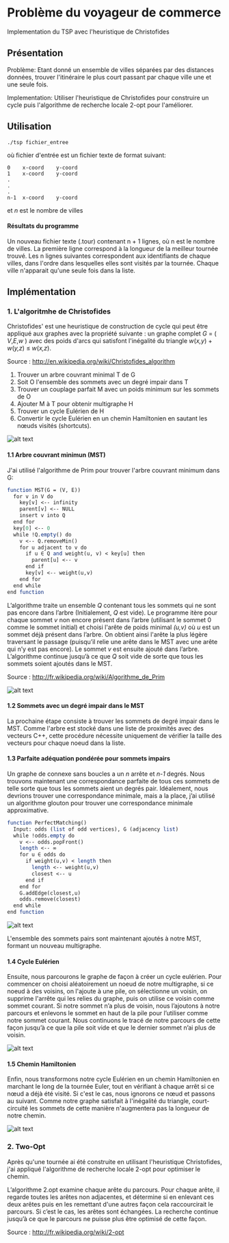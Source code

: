# Problème du voyageur de commerce
Implementation du TSP avec l'heuristique de Christofides

Présentation
-----------

Problème: Etant donné un ensemble de villes séparées par des distances données, trouver l'itinéraire le plus court passant par chaque ville une et une seule fois.

Implementation: Utiliser l'heuristique de Christofides pour construire un cycle puis l'algorithme de recherche locale 2-opt pour l'améliorer.


Utilisation
-----------

```
./tsp fichier_entree
```
où fichier d'entrée est un fichier texte de format suivant:
```
0    x-coord    y-coord
1    x-coord    y-coord
.
.
.
n-1  x-coord    y-coord

```
et <i>n</i> est le nombre de villes

#### Résultats du programme
Un nouveau fichier texte (.tour) contenant n + 1 lignes, où n est le nombre de villes. La première ligne correspond à la longueur de la meilleur tournée trouvé. Les n lignes suivantes correspondent aux identifiants de chaque villes, dans l'ordre dans lesquelles elles sont visités par la tournée. Chaque ville n'apparait qu'une seule fois dans la liste.

Implémentation
-----------

### 1. L'algoritmhe de Christofides

Christofides' est une heuristique de construction de cycle qui peut être appliqué aux graphes avec la propriété suivante : un graphe complet  _G_ = ( _V_,_E_,_w_ ) avec des poids d'arcs qui satisfont l'inégalité du triangle _w_(_x,y_) + _w_(_y,z_) ≤ _w_(_x,z_).

Source : http://en.wikipedia.org/wiki/Christofides_algorithm

1. Trouver un arbre couvrant minimal T de G
2. Soit O l'ensemble des sommets avec un degré impair dans T
3. Trouver un couplage parfait M avec un poids minimum sur les sommets de O
4. Ajouter M à T pour obtenir multigraphe H
5. Trouver un cycle Eulérien de H
6. Convertir le cycle Eulérien en un chemin Hamiltonien en sautant les nœuds visités (shortcuts).

![alt text][fig1]

#### 1.1 Arbre couvrant minimun (MST)
J'ai utilisé l'algorithme de Prim pour trouver l'arbre couvrant minimum dans G:
```scilab
function MST(G = (V, E))
  for v in V do
    key[v] <-- infinity
    parent[v] <-- NULL
    insert v into Q
  end for
  key[0] <-- 0
  while !Q.empty() do
    v <-- Q.removeMin()
    for u adjacent to v do
      if u ∈ Q and weight(u, v) < key[u] then
        parent[u] <-- v
      end if
      key[v] <-- weight(u,v)
    end for
  end while
end function
```

L’algorithme traite un ensemble _Q_ contenant tous les sommets qui ne sont pas encore dans l’arbre (Initialement, _Q_ est vide). Le programme itère pour chaque sommet _v_ non encore présent dans l’arbre (utilisant le sommet 0 comme le sommet initial) et choisi l'arête de poids minimal _(u,v)_ où _u_ est un sommet déjà présent dans l’arbre. On obtient ainsi l'arête la plus légère traversant le passage (puisqu’il relie une arête dans le MST avec une arête qui n’y est pas encore). Le sommet _v_ est ensuite ajouté dans l’arbre. L’algorithme continue jusqu’à ce que _Q_ soit vide de sorte que tous les sommets soient ajoutés dans le MST.

Source : http://fr.wikipedia.org/wiki/Algorithme_de_Prim

![alt text][fig2]

#### 1.2 Sommets avec un degré impair dans le MST
La prochaine étape consiste à trouver les sommets de degré impair dans le MST. Comme l'arbre est stocké dans une liste de  proximités avec des vecteurs C++, cette procédure nécessite uniquement de vérifier la taille des vecteurs pour chaque noeud dans la liste.

#### 1.3 Parfaite adéquation pondérée pour sommets impairs

Un graphe de connexe sans boucles a un _n_ arrête et _n-1_ degrés. Nous trouvons maintenant une correspondance parfaite de tous ces sommets de telle sorte que tous les sommets aient un degrés pair. Idéalement, nous devrions trouver une correspondance minimale, mais a la place, j’ai utilisé un algorithme glouton pour trouver une correspondance minimale approximative.

```scilab
function PerfectMatching()
  Input: odds (list of odd vertices), G (adjacency list)
  while !odds.empty do
    v <-- odds.popFront()
    length <-- ∞
    for u ∈ odds do
      if weight(u,v) < length then
        length <-- weight(u,v)
        closest <-- u
      end if
    end for
    G.addEdge(closest,u)
    odds.remove(closest)
  end while
end function
```

![alt text][fig3]

L'ensemble des sommets pairs sont maintenant ajoutés à notre MST, formant un nouveau multigraphe.

#### 1.4 Cycle Eulérien
Ensuite, nous parcourons le graphe de façon à créer un cycle eulérien. Pour commencer on choisi aléatoirement un noeud de notre multigraphe, si ce noeud à des voisins, on l'ajoute à une pile, on sélectionne un voisin, on supprime l'arrête qui les relies du graphe, puis on utilise ce voisin comme sommet courant. Si notre sommet n’a plus de voisin, nous l’ajoutons à notre parcours et enlevons le sommet en haut de la pile pour l’utiliser comme notre sommet courant. Nous continuons le tracé de notre parcours de cette façon jusqu’à ce que la pile soit vide et que le dernier sommet n’ai plus de voisin.

![alt text][fig4]


#### 1.5 Chemin Hamiltonien
Enfin, nous transformons notre cycle Eulérien en un chemin Hamiltonien en marchant le long de la tournée Euler, tout en vérifiant à chaque arrêt si ce nœud a déjà été visité. Si c'est le cas, nous ignorons ce nœud et passons au suivant. Comme notre graphe satisfait à l'inégalité du triangle, court-circuité les sommets de cette manière n'augmentera pas la longueur de notre chemin.

![alt text][fig5]

### 2. Two-Opt
Après qu'une tournée ai été construite en utilisant l'heuristique Christofides, j'ai appliqué l'algorithme de recherche locale 2-opt pour optimiser le chemin. 

L’algorithme 2.opt examine chaque arête du parcours. Pour chaque arête, il regarde toutes les arêtes non adjacentes, et détermine si en enlevant ces deux arêtes puis en les remettant d'une autres façon cela raccourcirait le parcours. Si c’est le cas, les arêtes sont échangées. La recherche continue jusqu’à ce que le parcours ne puisse plus être optimisé de cette façon.

Source : http://fr.wikipedia.org/wiki/2-opt


[fig1]: https://github.com/melkir/TSP-Christofides/raw/master/images/figure01.png "Figure 1"
[fig2]: https://github.com/melkir/TSP-Christofides/raw/master/images/figure02.png "Figure 2"
[fig3]: https://github.com/melkir/TSP-Christofides/raw/master/images/figure03.png "Figure 3"
[fig4]: https://github.com/melkir/TSP-Christofides/raw/master/images/figure04.png "Figure 4"
[fig5]: https://github.com/melkir/TSP-Christofides/raw/master/images/figure05.png "Figure 5"
